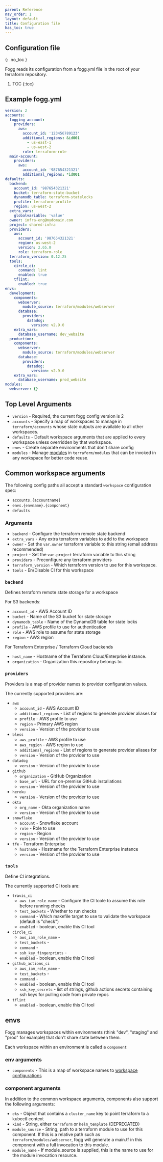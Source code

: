 ```yaml
---
parent: Reference
nav_order: 1
layout: default
title: Configuration file
has_toc: true
---
```


## Configuration file

{: .no_toc }

Fogg reads its configuration from a fogg.yml file in the root of your terraform repository.

1. TOC
{:toc}

## Example fogg.yml

```yaml
version: 2
accounts:
  logging-account:
    providers:
      aws:
        account_id: '123456789123'
        additional_regions: &id001
          - us-east-1
          - us-west-2
        role: terraform-role
  main-account:
    providers:
      aws:
        account_id: '987654321321'
        additional_regions: *id001
defaults:
  backend:
    account_id: '987654321321'
    bucket: terraform-state-bucket
    dynamodb_table: terraform-statelocks
    profile: terraform-profile
    region: us-west-2
  extra_vars:
    globalvariable: 'value'
  owner: infra-eng@mydomain.com
  project: shared-infra
  providers:
    aws:
      account_id: '987654321321'
      region: us-west-2
      version: 2.65.0
      role: terraform-role
  terraform_version: 0.12.25
  tools:
    circle_ci:
      command: lint
      enabled: true
    tflint:
      enabled: true
envs:
  development:
    components:
      webserver:
        module_source: terraform/modules/webserver
      database:
        providers:
          datadog:
            version: v2.9.0
    extra_vars:
      database_username: dev_website
  production:
    components:
      webserver:
        module_source: terraform/modules/webserver
      database:
        providers:
          datadog:
            version: v2.9.0
    extra_vars:
      database_username: prod_website
modules:
  webserver: {}
```

## Top Level Arguments

- `version` - Required, the current fogg config version is 2
- `accounts` - Specify a map of workspaces to manage in `terraform/accounts` whose state outputs are
  available to all other workspaces.
- `defaults` - Default workspace arguments that are applied to every workspace unless overridden by that workspace.
- `envs` - Create separate environments that don't share config
- `modules` - Manage [modules](https://www.terraform.io/docs/modules/index.html) in
  `terraform/modules` that can be invoked in any workspace for better code reuse.

## Common workspace arguments

The following config paths all accept a standard `workspace` configuration spec:

- `accounts.{accountname}`
- `envs.{envname}.{component}`
- `defaults`

### Arguments

- `backend` - Configure the terraform remote state backend
- `extra_vars` - Any extra terraform variables to add to the workspace
- `owner` - Set the `var.owner` terraform variable to this string (email address recommended)
- `project` - Set the `var.project` terraform variable to this string
- `providers` - Preconfigure any terraform providers
- `terraform_version` - Which terraform version to use for this workspace.
- `tools` - En/Disable CI for this workspace

### `backend`

Defines terraform remote state storage for a workspace

For S3 backends:

- `account_id` - AWS Account ID
- `bucket` - Name of the S3 bucket for state storage
- `dynamodb_table` - Name of the DynamoDB table for state locks
- `profile` - AWS profile to use for authentication
- `role` - AWS role to assume for state storage
- `region` - AWS region

For Terraform Enterprise / Terraform Cloud backends

- `host_name` - Hostname of the Terraform Cloud/Enterprise instance.
- `organization` - Organization this repository belongs to.

### `providers`

Providers is a map of provider names to provider configuration values.

The currently supported providers are:

- `aws`
  - `account_id` - AWS Account ID
  - `additional_regions` - List of regions to generate provider aliases for
  - `profile` - AWS profile to use
  - `region` - Primary AWS region
  - `version` - Version of the provider to use
- `bless`
  - `aws_profile` - AWS profile to use
  - `aws_region` - AWS region to use
  - `additional_regions` - List of regions to generate provider aliases for
  - `version` - Version of the provider to use
- `datadog`
  - `version` - Version of the provider to use
- `github`
  - `organization` - GitHub Organization
  - `base_url` - URL for on-premise GitHub installations
  - `version` - Version of the provider to use
- `heroku`
  - `version` - Version of the provider to use
- `okta`
  - `org_name` - Okta organization name
  - `version` - Version of the provider to use
- `snowflake`
  - `account` - Snowflake account
  - `role` - Role to use
  - `region` - Region
  - `version` - Version of the provider to use
- `tfe` - Terraform Enterprise
  - `hostname` - Hostname for the Terraform Enterprise instance
  - `version` - Version of the provider to use

### `tools`

Define CI integrations.

The currently supported CI tools are:

- `travis_ci`
  - `aws_iam_role_name` - Configure the CI toole to assume this role before running checks
  - `test_buckets` - Whether to run checks
  - `command` - Which makefile target to use to validate the workspace (default is "check")
  - `enabled` - boolean, enable this CI tool
- `circle_ci`
  - `aws_iam_role_name` -
  - `test_buckets` -
  - `command` -
  - `ssh_key_fingerprints` -
  - `enabled` - boolean, enable this CI tool
- `github_actions_ci`
  - `aws_iam_role_name` -
  - `test_buckets` -
  - `command` -
  - `enabled` - boolean, enable this CI tool
  - `ssh_key_secrets` - list of strings, github actions secrets containing ssh keys for pulling code from private repos
- `tflint`
  - `enabled` - boolean, enable this CI tool

## envs

Fogg manages workspaces within environments (think "dev", "staging" and "prod" for example) that
don't share state between them.

Each workspace within an environment is called a `component`

### env arguments

- `components` - This is a map of workspace names to [workspace configurations](#common-workspace-arguments)

### component arguments

In addition to the common workspace arguments, components also support the following arguments:

- `eks` - Object that contains a `cluster_name` key to point terraform to a kubectl context
- `kind` - String, either `terraform` or `helm_template` (DEPRECATED)
- `module_source` - String, path to a terraform module to use for this component. If this is a
  relative path such as `terraform/modules/webserver`, fogg will generate a main.tf in this
  component with a full invocation to this module.
- `module_name` - If module_source is supplied, this is the name to use for the module invocation resource.
